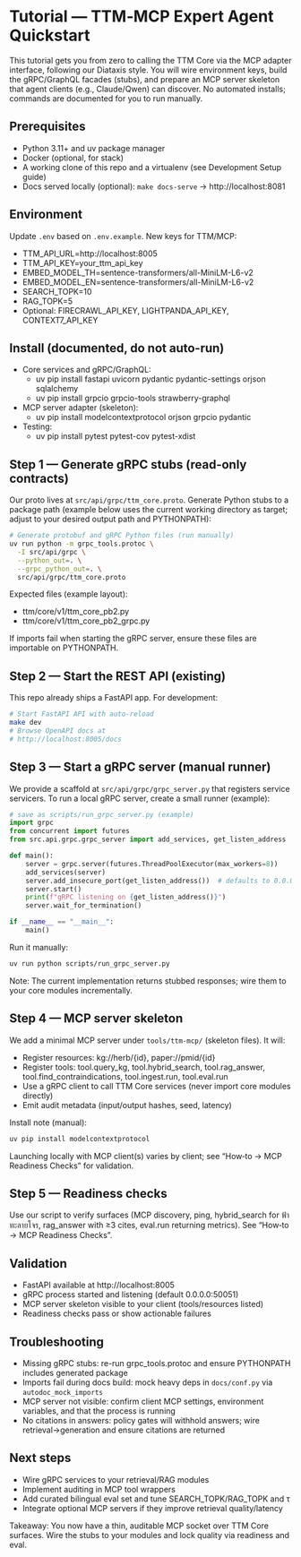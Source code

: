 # Tutorial — TTM‑MCP Expert Agent Quickstart

This tutorial gets you from zero to calling the TTM Core via the MCP adapter interface, following our Diataxis style. You will wire environment keys, build the gRPC/GraphQL facades (stubs), and prepare an MCP server skeleton that agent clients (e.g., Claude/Qwen) can discover. No automated installs; commands are documented for you to run manually.

## Prerequisites
- Python 3.11+ and uv package manager
- Docker (optional, for stack)
- A working clone of this repo and a virtualenv (see Development Setup guide)
- Docs served locally (optional): `make docs-serve` → http://localhost:8081

## Environment
Update `.env` based on `.env.example`. New keys for TTM/MCP:
- TTM_API_URL=http://localhost:8005
- TTM_API_KEY=your_ttm_api_key
- EMBED_MODEL_TH=sentence-transformers/all-MiniLM-L6-v2
- EMBED_MODEL_EN=sentence-transformers/all-MiniLM-L6-v2
- SEARCH_TOPK=10
- RAG_TOPK=5
- Optional: FIRECRAWL_API_KEY, LIGHTPANDA_API_KEY, CONTEXT7_API_KEY

## Install (documented, do not auto-run)
- Core services and gRPC/GraphQL:
  - uv pip install fastapi uvicorn pydantic pydantic-settings orjson sqlalchemy
  - uv pip install grpcio grpcio-tools strawberry-graphql
- MCP server adapter (skeleton):
  - uv pip install modelcontextprotocol orjson grpcio pydantic
- Testing:
  - uv pip install pytest pytest-cov pytest-xdist

## Step 1 — Generate gRPC stubs (read-only contracts)
Our proto lives at `src/api/grpc/ttm_core.proto`. Generate Python stubs to a package path (example below uses the current working directory as target; adjust to your desired output path and PYTHONPATH):

```bash
# Generate protobuf and gRPC Python files (run manually)
uv run python -m grpc_tools.protoc \
  -I src/api/grpc \
  --python_out=. \
  --grpc_python_out=. \
  src/api/grpc/ttm_core.proto
```

Expected files (example layout):
- ttm/core/v1/ttm_core_pb2.py
- ttm/core/v1/ttm_core_pb2_grpc.py

If imports fail when starting the gRPC server, ensure these files are importable on PYTHONPATH.

## Step 2 — Start the REST API (existing)
This repo already ships a FastAPI app. For development:

```bash
# Start FastAPI API with auto-reload
make dev
# Browse OpenAPI docs at
# http://localhost:8005/docs
```

## Step 3 — Start a gRPC server (manual runner)
We provide a scaffold at `src/api/grpc/grpc_server.py` that registers service servicers. To run a local gRPC server, create a small runner (example):

```python
# save as scripts/run_grpc_server.py (example)
import grpc
from concurrent import futures
from src.api.grpc.grpc_server import add_services, get_listen_address

def main():
    server = grpc.server(futures.ThreadPoolExecutor(max_workers=8))
    add_services(server)
    server.add_insecure_port(get_listen_address())  # defaults to 0.0.0.0:50051
    server.start()
    print(f"gRPC listening on {get_listen_address()}")
    server.wait_for_termination()

if __name__ == "__main__":
    main()
```

Run it manually:
```bash
uv run python scripts/run_grpc_server.py
```

Note: The current implementation returns stubbed responses; wire them to your core modules incrementally.

## Step 4 — MCP server skeleton
We add a minimal MCP server under `tools/ttm-mcp/` (skeleton files). It will:
- Register resources: kg://herb/{id}, paper://pmid/{id}
- Register tools: tool.query_kg, tool.hybrid_search, tool.rag_answer, tool.find_contraindications, tool.ingest.run, tool.eval.run
- Use a gRPC client to call TTM Core services (never import core modules directly)
- Emit audit metadata (input/output hashes, seed, latency)

Install note (manual):
```bash
uv pip install modelcontextprotocol
```

Launching locally with MCP client(s) varies by client; see “How‑to → MCP Readiness Checks” for validation.

## Step 5 — Readiness checks
Use our script to verify surfaces (MCP discovery, ping, hybrid_search for ฟ้าทะลายโจร, rag_answer with ≥3 cites, eval.run returning metrics). See “How‑to → MCP Readiness Checks”.

## Validation
- FastAPI available at http://localhost:8005
- gRPC process started and listening (default 0.0.0.0:50051)
- MCP server skeleton visible to your client (tools/resources listed)
- Readiness checks pass or show actionable failures

## Troubleshooting
- Missing gRPC stubs: re-run grpc_tools.protoc and ensure PYTHONPATH includes generated package
- Imports fail during docs build: mock heavy deps in `docs/conf.py` via `autodoc_mock_imports`
- MCP server not visible: confirm client MCP settings, environment variables, and that the process is running
- No citations in answers: policy gates will withhold answers; wire retrieval→generation and ensure citations are returned

## Next steps
- Wire gRPC services to your retrieval/RAG modules
- Implement auditing in MCP tool wrappers
- Add curated bilingual eval set and tune SEARCH_TOPK/RAG_TOPK and τ
- Integrate optional MCP servers if they improve retrieval quality/latency

Takeaway: You now have a thin, auditable MCP socket over TTM Core surfaces. Wire the stubs to your modules and lock quality via readiness and eval.
